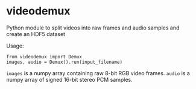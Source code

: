 # videodemux
Python module to split videos into raw frames and audio samples and create an HDF5 dataset

Usage:

```
from videodemux import Demux
images, audio = Demux().run(input_filename)
```

```images``` is a numpy array containing raw 8-bit RGB video frames.  ```audio``` is a numpy array of signed 16-bit stereo PCM samples.
